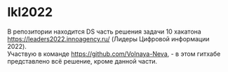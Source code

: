 # lkl2022
В репозитории находится DS часть решения задачи 10 хакатона https://leaders2022.innoagency.ru/ (Лидеры Цифровой информации 2022).  
Участвую в команде https://github.com/Volnaya-Neva, - в этом гитхабе представлено всё решение, кроме данной части.
